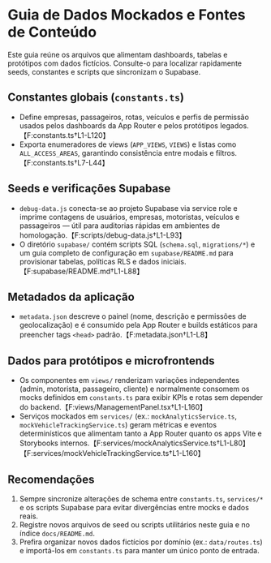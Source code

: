 # Guia de Dados Mockados e Fontes de Conteúdo

Este guia reúne os arquivos que alimentam dashboards, tabelas e protótipos com dados fictícios. Consulte-o para localizar rapidamente seeds, constantes e scripts que sincronizam o Supabase.

## Constantes globais (`constants.ts`)
- Define empresas, passageiros, rotas, veículos e perfis de permissão usados pelos dashboards da App Router e pelos protótipos legados.【F:constants.ts†L1-L120】
- Exporta enumeradores de views (`APP_VIEWS`, `VIEWS`) e listas como `ALL_ACCESS_AREAS`, garantindo consistência entre modais e filtros.【F:constants.ts†L7-L44】

## Seeds e verificações Supabase
- `debug-data.js` conecta-se ao projeto Supabase via service role e imprime contagens de usuários, empresas, motoristas, veículos e passageiros — útil para auditorias rápidas em ambientes de homologação.【F:scripts/debug-data.js†L1-L93】
- O diretório `supabase/` contém scripts SQL (`schema.sql`, `migrations/*`) e um guia completo de configuração em `supabase/README.md` para provisionar tabelas, políticas RLS e dados iniciais.【F:supabase/README.md†L1-L88】

## Metadados da aplicação
- `metadata.json` descreve o painel (nome, descrição e permissões de geolocalização) e é consumido pela App Router e builds estáticos para preencher tags `<head>` padrão.【F:metadata.json†L1-L8】

## Dados para protótipos e microfrontends
- Os componentes em `views/` renderizam variações independentes (admin, motorista, passageiro, cliente) e normalmente consomem os mocks definidos em `constants.ts` para exibir KPIs e rotas sem depender do backend.【F:views/ManagementPanel.tsx†L1-L160】
- Serviços mockados em `services/` (ex.: `mockAnalyticsService.ts`, `mockVehicleTrackingService.ts`) geram métricas e eventos determinísticos que alimentam tanto a App Router quanto os apps Vite e Storybooks internos.【F:services/mockAnalyticsService.ts†L1-L80】【F:services/mockVehicleTrackingService.ts†L1-L160】

## Recomendações
1. Sempre sincronize alterações de schema entre `constants.ts`, `services/*` e os scripts Supabase para evitar divergências entre mocks e dados reais.
2. Registre novos arquivos de seed ou scripts utilitários neste guia e no índice `docs/README.md`.
3. Prefira organizar novos dados fictícios por domínio (ex.: `data/routes.ts`) e importá-los em `constants.ts` para manter um único ponto de entrada.
